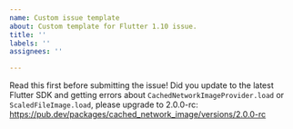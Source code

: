 ```yaml
---
name: Custom issue template
about: Custom template for Flutter 1.10 issue.
title: ''
labels: ''
assignees: ''

---
```


Read this first before submitting the issue!
Did you update to the latest Flutter SDK and getting errors about `CachedNetworkImageProvider.load` or `ScaledFileImage.load`, please upgrade to 2.0.0-rc: https://pub.dev/packages/cached_network_image/versions/2.0.0-rc

